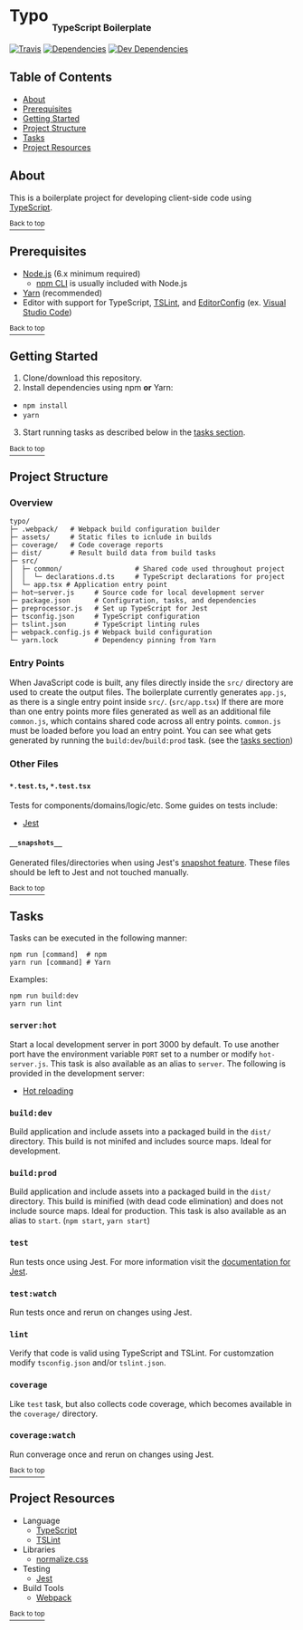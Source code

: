 # Typo <sub><sub><sub>TypeScript Boilerplate</sub></sub></sub>
[![Travis](http://img.shields.io/travis/jupl/typo.svg?style=flat-square&label=travis)](https://travis-ci.org/jupl/typo)
[![Dependencies](http://img.shields.io/david/jupl/typo.svg?style=flat-square)](https://david-dm.org/jupl/typo#info=devDependencies)
[![Dev Dependencies](http://img.shields.io/david/dev/jupl/typo.svg?style=flat-square)](https://david-dm.org/jupl/typo#info=devDependencies)

## Table of Contents
- [About](#about)
- [Prerequisites](#prerequisites)
- [Getting Started](#getting-started)
- [Project Structure](#project-structure)
- [Tasks](#tasks)
- [Project Resources](#project-resources)

## About
This is a boilerplate project for developing client-side code using [TypeScript](https://www.typescriptlang.org/).

[<sup>Back to top</sup>](#typo-typescript-boilerplate)

## Prerequisites
- [Node.js](https://nodejs.org/en/) (6.x minimum required)
  - [npm CLI](https://docs.npmjs.com/cli/npm) is usually included with Node.js
- [Yarn](https://yarnpkg.com/en/docs/install) (recommended)
- Editor with support for TypeScript, [TSLint](https://palantir.github.io/tslint/), and [EditorConfig](http://editorconfig.org/) (ex. [Visual Studio Code](https://code.visualstudio.com/))

[<sup>Back to top</sup>](#typo-typescript-boilerplate)

## Getting Started
1. Clone/download this repository.
2. Install dependencies using npm **or** Yarn:
  - `npm install`
  - `yarn`
3. Start running tasks as described below in the [tasks section](#tasks).

[<sup>Back to top</sup>](#typo-typescript-boilerplate)

## Project Structure

### Overview
```
typo/
├─ .webpack/   # Webpack build configuration builder
├─ assets/     # Static files to icnlude in builds
├─ coverage/   # Code coverage reports
├─ dist/       # Result build data from build tasks
├─ src/
│  ├─ common/                  # Shared code used throughout project
│  │  └─ declarations.d.ts     # TypeScript declarations for project
│  └─ app.tsx # Application entry point
├─ hot─server.js     # Source code for local development server
├─ package.json      # Configuration, tasks, and dependencies
├─ preprocessor.js   # Set up TypeScript for Jest
├─ tsconfig.json     # TypeScript configuration
├─ tslint.json       # TypeScript linting rules
├─ webpack.config.js # Webpack build configuration
└─ yarn.lock         # Dependency pinning from Yarn
```

### Entry Points
When JavaScript code is built, any files directly inside the `src/` directory are used to create the output files. The boilerplate currently generates `app.js`, as there is a single entry point inside `src/`. (`src/app.tsx`) If there are more than one entry points more files generated as well as an additional file `common.js`, which contains shared code across all entry points. `common.js` must be loaded before you load an entry point. You can see what gets generated by running the `build:dev`/`build:prod` task. (see the [tasks section](#tasks))

### Other Files

#### `*.test.ts`, `*.test.tsx`
Tests for components/domains/logic/etc. Some guides on tests include:
- [Jest](https://facebook.github.io/jest/docs/api.html)

#### `__snapshots__`
Generated files/directories when using Jest's [snapshot feature](https://facebook.github.io/jest/docs/tutorial-react.html#snapshot-testing). These files should be left to Jest and not touched manually.

[<sup>Back to top</sup>](#typo-typescript-boilerplate)

## Tasks
Tasks can be executed in the following manner:
```
npm run [command]  # npm
yarn run [command] # Yarn
```
Examples:
```
npm run build:dev
yarn run lint
```

### `server:hot`
Start a local development server in port 3000 by default. To use another port have the environment variable `PORT` set to a number or modify `hot-server.js`. This task is also available as an alias to `server`. The following is provided in the development server:
- [Hot reloading](https://webpack.github.io/docs/hot-module-replacement.html)

### `build:dev`
Build application and include assets into a packaged build in the `dist/` directory. This build is not minifed and includes source maps. Ideal for development.

### `build:prod`
Build application and include assets into a packaged build in the `dist/` directory. This build is minified (with dead code elimination) and does not include source maps. Ideal for production. This task is also available as an alias to `start`. (`npm start`, `yarn start`)

### `test`
Run tests once using Jest. For more information visit the [documentation for Jest](facebook.github.io/jest/docs/configuration.html).

### `test:watch`
Run tests once and rerun on changes using Jest.

### `lint`
Verify that code is valid using TypeScript and TSLint. For customzation modify `tsconfig.json` and/or `tslint.json`.

### `coverage`
Like `test` task, but also collects code coverage, which becomes available in the `coverage/` directory.

### `coverage:watch`
Run converage once and rerun on changes using Jest.

[<sup>Back to top</sup>](#typo-typescript-boilerplate)

## Project Resources
- Language
  - [TypeScript](http://www.typescriptlang.org/)
  - [TSLint](https://palantir.github.io/tslint/)
- Libraries
  - [normalize.css](https://necolas.github.io/normalize.css/)
- Testing
  - [Jest](http://facebook.github.io/jest/)
- Build Tools
  - [Webpack](https://webpack.github.io/)

[<sup>Back to top</sup>](#typo-typescript-boilerplate)
